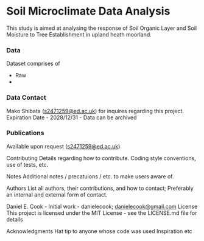 # Soil Microclimate Data Analysis 
This study is aimed at analysing the response of Soil Organic Layer and Soil Moisture to Tree Establishment in upland heath moorland. 

### Data
Dataset comprises of 
- Raw
- 

### Data Contact
Mako Shibata (s2471259@ed.ac.uk) for inquires regarding this project. 
Expiration Date - 2028/12/31 - Data can be archived 

### Publications
Available upon request (s2471259@ed.ac.uk) 

Contributing
Details regarding how to contribute. Coding style conventions, use of tests, etc.

Notes
Additional notes / precatuions / etc. to make users aware of.

Authors
List all authors, their contributions, and how to contact; Preferably an internal and external form of contact.

Daniel E. Cook - Initial work - danielecook; danielecook@gmail.com
License
This project is licensed under the MIT License - see the LICENSE.md file for details

Acknowledgments
Hat tip to anyone whose code was used
Inspiration
etc
